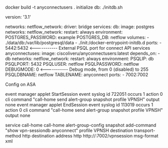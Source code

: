 docker build -t anyconnectusers .
initialize db:
    ./initdb.sh

version: '3.1'

networks:
  netflow_network:
    driver: bridge
services:
  db:
    image: postgres
    networks:
      netflow_network:
    restart: always
    environment:
      POSTGRES_PASSWORD: example
      POSTGRES_DB: netflow
    volumes:
      - ./data/db:/var/lib/postgresql/data
      - ./init:/docker-entrypoint-initdb.d
    ports:
      - 5442:5432 <----------- External PSQL port for connect API services 
  anyconnectuses:
    image: ciscoliveru/anyconnectusers:latest
    depends_on:
      - db
    networks:
      netflow_network:
    restart: always
    environment:
      PSQLIP: db
      PSQLPORT: 5432
      PSQLUSER: netflow
      PSQLPASSWORD: netflow
      DEBUGMODE: 0 <----------- Debug mode, from 0 (disabled) to 255
      PSQLDBNAME: netflow
      TABLENAME: anyconnect
    ports:
      - 7002:7002
  
Config on ASA

event manager applet StartSession
 event syslog id 722051 occurs 1
 action 0 cli command "call-home send alert-group snapshot profile VPNSH"
 output none
event manager applet EndSession
 event syslog id 113019 occurs 1
 action 0 cli command "call-home send alert-group snapshot profile VPNSH"
 output none

service call-home
call-home
 alert-group-config snapshot
  add-command "show vpn-sessiondb anyconnect"
 profile VPNSH
   destination transport-method http
   destination address http http://<Your docker host IP address>:7002/vpnsession msg-format xml